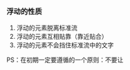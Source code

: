 ```浮动是css里面布局用的最多的属性。

```
### 浮动的性质
1. 浮动的元素脱离标准流
2. 浮动的元素互相贴靠（靠近贴合）
3. 浮动的元素不会挡住标准流中的文字

PS：在初期一定要遵循的一个原则：不要让

